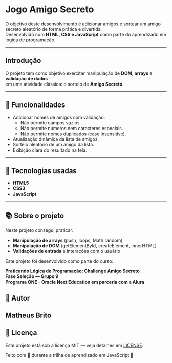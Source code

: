 # Jogo Amigo Secreto

O objetivo deste desenvolvimento é adicionar amigos e sortear um amigo secreto aleatório de forma prática e divertida.  
Desenvolvido com **HTML, CSS e JavaScript** como parte do aprendizado em lógica de programação.

---

## Introdução

O projeto tem como objetivo exercitar manipulação de **DOM**, **arrays** e **validação de dados**  
em uma atividade clássica: o sorteio de **Amigo Secreto**.

---

## 🎯 Funcionalidades

- Adicionar nomes de amigos com validação:
  - Não permite campos vazios.
  - Não permite números nem caracteres especiais.
  - Não permite nomes duplicados (case insensitive).
- Atualização dinâmica da lista de amigos.
- Sorteio aleatório de um amigo da lista.
- Exibição clara do resultado na tela.

---

## 🚀 Tecnologias usadas

- **HTML5**  
- **CSS3**  
- **JavaScript**

---

## 📚 Sobre o projeto

Neste projeto consegui praticar:

- **Manipulação de arrays** (push, loops, Math.random)  
- **Manipulação de DOM** (getElementById, createElement, innerHTML)  
- **Validações de entrada** e interações com o usuário

Este projeto foi desenvolvido como parte do curso:

**Praticando Lógica de Programação: Challenge Amigo Secreto**  
**Fase Seleção — Grupo 9**  
**Programa ONE - Oracle Next Education em parceria com a Alura**


## 👷 Autor

Matheus Brito 
---

## 📄 Licença

Este projeto está sob a licença MIT — veja detalhes em [LICENSE](LICENSE.md).


Feito com 💙 durante a trilha de aprendizado em JavaScript 🚀
